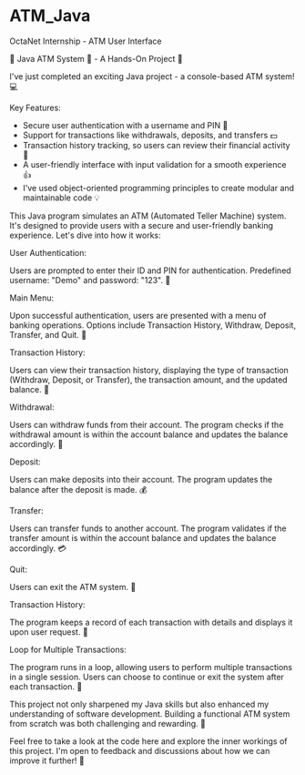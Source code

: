 # ATM_Java
OctaNet Internship - ATM User Interface


🚀 Java ATM System 🏦 - A Hands-On Project 🚀

I've just completed an exciting Java project - a console-based ATM system! 💻

Key Features:

* Secure user authentication with a username and PIN 🔐
* Support for transactions like withdrawals, deposits, and transfers 💵
* Transaction history tracking, so users can review their financial activity 🔎
* A user-friendly interface with input validation for a smooth experience 👍
* I've used object-oriented programming principles to create modular and maintainable code 💡

This Java program simulates an ATM (Automated Teller Machine) system. It's designed to provide users with a secure and user-friendly banking experience. Let's dive into how it works:

User Authentication:

Users are prompted to enter their ID and PIN for authentication. Predefined username: "Demo" and password: "123". 🔑

Main Menu:

Upon successful authentication, users are presented with a menu of banking operations. Options include Transaction History, Withdraw, Deposit, Transfer, and Quit. 🏦

Transaction History:

Users can view their transaction history, displaying the type of transaction (Withdraw, Deposit, or Transfer), the transaction amount, and the updated balance. 🧾

Withdrawal:

Users can withdraw funds from their account. The program checks if the withdrawal amount is within the account balance and updates the balance accordingly. 💸

Deposit:

Users can make deposits into their account. The program updates the balance after the deposit is made. 💰

Transfer:

Users can transfer funds to another account. The program validates if the transfer amount is within the account balance and updates the balance accordingly. 💳

Quit:

Users can exit the ATM system. 👋

Transaction History:

The program keeps a record of each transaction with details and displays it upon user request. 📝

Loop for Multiple Transactions:

The program runs in a loop, allowing users to perform multiple transactions in a single session. Users can choose to continue or exit the system after each transaction. 🔁

This project not only sharpened my Java skills but also enhanced my understanding of software development. Building a functional ATM system from scratch was both challenging and rewarding. 💪

Feel free to take a look at the code here and explore the inner workings of this project. I'm open to feedback and discussions about how we can improve it further! 🙌
